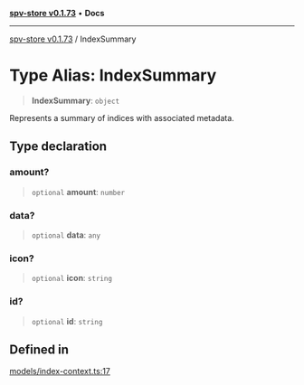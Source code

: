 [**spv-store v0.1.73**](../README.md) • **Docs**

***

[spv-store v0.1.73](../globals.md) / IndexSummary

# Type Alias: IndexSummary

> **IndexSummary**: `object`

Represents a summary of indices with associated metadata.

## Type declaration

### amount?

> `optional` **amount**: `number`

### data?

> `optional` **data**: `any`

### icon?

> `optional` **icon**: `string`

### id?

> `optional` **id**: `string`

## Defined in

[models/index-context.ts:17](https://github.com/bitcoin-sv/spv-store/blob/9735342843cd2ea4b04983988f1fa98b59c98947/src/models/index-context.ts#L17)
